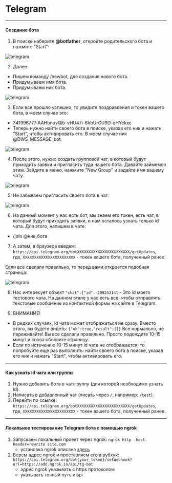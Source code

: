 # Telegram

---

#### Создание бота

1. В поиске наберите **@botfather**, откройте родительского бота и нажмите "Start":

![telegram](https://raw.githubusercontent.com/kostyashelest/notes/master/img/tg_1.png)

2. Далее:
- Пишем команду /newbot, для создания нового бота.
- Придумываем имя бота.
- Придумываем ник бота.

![telegram](https://raw.githubusercontent.com/kostyashelest/notes/master/img/tg_2.png)

3. Если все прошло успешно, то увидите поздравления и токен вашего бота, в моем случае это:
- 341996777:AAHbnuvQib-vHU47i-6hbUrCU9D-qHYekxc
- Теперь нужно найти своего бота в поиске, указав его ник и нажать "Start", чтобы активировать его. В моем случае ник @DWS_MESSAGE_bot.

![telegram](https://raw.githubusercontent.com/kostyashelest/notes/master/img/tg_3.png)

4. После этого, нужно создать групповой чат, в который будут приходить заявки и пригласить туда нашего бота. Давайте займемся этим.
Зайдите в меню, нажмите "New Group" и задайте имя вашему чату.

![telegram](https://raw.githubusercontent.com/kostyashelest/notes/master/img/tg_4.png)

5. Не забываем пригласить своего бота в чат.

![telegram](https://raw.githubusercontent.com/kostyashelest/notes/master/img/tg_5.png)

6. На данный момент у нас есть бот, мы знаем его токен, есть чат, в который будут приходить заявки, и нам осталось узнать только id чата. Для этого, напишем в чате:
- /join @ник_бота

7. А затем, в браузере введем:
`https://api.telegram.org/botXXXXXXXXXXXXXXXXXXXXXXX/getUpdates`,  
где, `XXXXXXXXXXXXXXXXXXXXXXX` - токен вашего бота, полученный ранее.

Если все сделали правильно, то перед вами откроется подобная страница:

![telegram](https://raw.githubusercontent.com/kostyashelest/notes/master/img/tg_6.png)

8. Нас интересует объект `"chat":{"id":-209253141` - Это id моего тестового чата. На данном этапе у нас есть все, чтобы отправлять текстовые сообщение из контактной формы на сайте в Telegram.


9. ВНИМАНИЕ!
- В редких случаях, id чата может отображаться не сразу. Вместо этого, вы будете видеть: `{"ok":true,"result":[]}` Все нормально, не переживайте! Вы все сделали правильно. Просто подождите 10-15 минут и снова обновите страницу.
- Если по истечению 10-15 минут id чата не отображается, то попробуйте еще раз выполнить: найти своего бота в поиске, указав его ник и нажать "Start", чтобы активировать его.

---

#### Как узнать id чата или группы

1. Нужно добавить бота в чат/группу (для которой необходимо узнать id).
2. Написать в добавленный чат (писать через `/`, например: `/test`).
3. Перейти по ссылке: 
`https://api.telegram.org/botXXXXXXXXXXXXXXXXXXXXXXX/getUpdates`,  
где, `XXXXXXXXXXXXXXXXXXXXXXX` - токен вашего бота, полученный ранее.

---

#### Локальное тестирование Telegram бота с помощью ngrok

1. Запускаем локальный проект через ngrok: `ngrok http -host-header=rewrite site.com`
   - установка ngrok описана [здесь](https://github.com/kostyashelest/notes/blob/master/ubuntu.md#%D0%BB%D0%BE%D0%BA%D0%B0%D0%BB%D1%8C%D0%BD%D1%8B%D0%B9-%D1%81%D0%B5%D1%80%D0%B2%D0%B5%D1%80-%D0%B4%D0%BE%D1%81%D1%82%D1%83%D0%BF%D0%BD%D1%8B%D0%B9-%D0%B2-%D0%B8%D0%BD%D1%82%D0%B5%D1%80%D0%BD%D0%B5%D1%82%D0%B5-ngrok)
2. Берем адрес ngrok и проставляем его в вубхук: `https://api.telegram.org/bot{your_token}/setWebhook?url=https://add.ngrok.io/api/tg-bot`
   - адрес ngrok указывать с https протоколом 
   - указывать точный путь к api